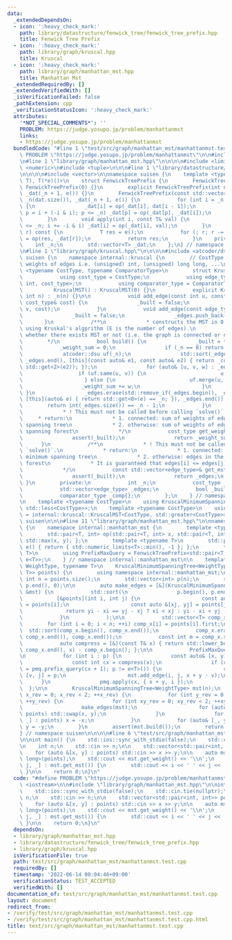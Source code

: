 ```yaml
---
data:
  _extendedDependsOn:
  - icon: ':heavy_check_mark:'
    path: library/datastructure/fenwick_tree/fenwick_tree_prefix.hpp
    title: Fenwick Tree Prefix
  - icon: ':heavy_check_mark:'
    path: library/graph/kruscal.hpp
    title: Kruscal
  - icon: ':heavy_check_mark:'
    path: library/graph/manhattan_mst.hpp
    title: Manhattan Mst
  _extendedRequiredBy: []
  _extendedVerifiedWith: []
  _isVerificationFailed: false
  _pathExtension: cpp
  _verificationStatusIcon: ':heavy_check_mark:'
  attributes:
    '*NOT_SPECIAL_COMMENTS*': ''
    PROBLEM: https://judge.yosupo.jp/problem/manhattanmst
    links:
    - https://judge.yosupo.jp/problem/manhattanmst
  bundledCode: "#line 1 \"test/src/graph/manhattan_mst/manhattanmst.test.cpp\"\n#define\
    \ PROBLEM \"https://judge.yosupo.jp/problem/manhattanmst\"\n\n#include <iostream>\n\
    \n#line 1 \"library/graph/manhattan_mst.hpp\"\n\n\n\n#include <limits>\n#include\
    \ <numeric>\n#include <tuple>\n\n\n#line 1 \"library/datastructure/fenwick_tree/fenwick_tree_prefix.hpp\"\
    \n\n\n\n#include <vector>\n\nnamespace suisen {\n    template <typename T, T(*op)(T,\
    \ T), T(*e)()>\n    struct FenwickTreePrefix {\n        FenwickTreePrefix() :\
    \ FenwickTreePrefix(0) {}\n        explicit FenwickTreePrefix(int n) : _n(n),\
    \ _dat(_n + 1, e()) {}\n        FenwickTreePrefix(const std::vector<T> &dat) :\
    \ _n(dat.size()), _dat(_n + 1, e()) {\n            for (int i = _n; i > 0; --i)\
    \ {\n                _dat[i] = op(_dat[i], dat[i - 1]);\n                if (int\
    \ p = i + (-i & i); p <= _n) _dat[p] = op(_dat[p], _dat[i]);\n            }\n\
    \        }\n        void apply(int i, const T& val) {\n            for (++i; i\
    \ <= _n; i += -i & i) _dat[i] = op(_dat[i], val);\n        }\n        T prefix_query(int\
    \ r) const {\n            T res = e();\n            for (; r; r -= -r & r) res\
    \ = op(res, _dat[r]);\n            return res;\n        }\n    private:\n    \
    \    int _n;\n        std::vector<T> _dat;\n    };\n} // namespace suisen\n\n\n\
    \n#line 1 \"library/graph/kruscal.hpp\"\n\n\n\n#include <atcoder/dsu>\n\nnamespace\
    \ suisen {\n    namespace internal::kruscal {\n        // CostType: a type represents\
    \ weights of edges i.e. (unsigned) int, (unsigned) long long, ...\n        template\
    \ <typename CostType, typename ComparatorType>\n        struct KruscalMST {\n\
    \            using cost_type = CostType;\n            using edge_type = std::tuple<int,\
    \ int, cost_type>;\n            using comparator_type = ComparatorType;\n\n  \
    \          KruscalMST() : KruscalMST(0) {}\n            explicit KruscalMST(const\
    \ int n) : _n(n) {}\n\n            void add_edge(const int u, const int v, const\
    \ cost_type& cost) {\n                _built = false;\n                _edges.emplace_back(u,\
    \ v, cost);\n            }\n            void add_edge(const edge_type& e) {\n\
    \                _built = false;\n                _edges.push_back(e);\n     \
    \       }\n            /**\n             * constructs the MST in O(ElogE) time\
    \ using Kruskal's algprithm (E is the number of edges).\n             * return:\
    \ whether there exists MST or not (i.e. the graph is connected or not)\n     \
    \        */\n            bool build() {\n                _built = true;\n    \
    \            _weight_sum = 0;\n                if (_n == 0) return true;\n   \
    \             atcoder::dsu uf(_n);\n                std::sort(_edges.begin(),\
    \ _edges.end(), [this](const auto& e1, const auto& e2) { return _comp(std::get<2>(e1),\
    \ std::get<2>(e2)); });\n                for (auto& [u, v, w] : _edges) {\n  \
    \                  if (uf.same(u, v)) {\n                        u = v = _n;\n\
    \                    } else {\n                        uf.merge(u, v);\n     \
    \                   _weight_sum += w;\n                    }\n               \
    \ }\n                _edges.erase(std::remove_if(_edges.begin(), _edges.end(),\
    \ [this](auto& e) { return std::get<0>(e) == _n; }), _edges.end());\n        \
    \        return int(_edges.size()) == _n - 1;\n            }\n            /**\n\
    \             * ! This must not be called before calling `solve()`.\n        \
    \     * return:\n             * 1. connected: sum of weights of edges in the minimum\
    \ spanning tree\n             * 2. otherwise: sum of weights of edges in the minimum\
    \ spanning forest\n             */\n            cost_type get_weight() const {\n\
    \                assert(_built);\n                return _weight_sum;\n      \
    \      }\n            /**\n             * ! This must not be called before calling\
    \ `solve()`.\n             * return:\n             * 1. connected: edges in the\
    \ minimum spanning tree\n             * 2. otherwise: edges in the minimum spanning\
    \ forest\n             * It is guaranteed that edges[i] <= edges[j] iff i <= j.\n\
    \             */\n            const std::vector<edge_type>& get_mst() const {\n\
    \                assert(_built);\n                return _edges;\n           \
    \ }\n        private:\n            int _n;\n            cost_type _weight_sum;\n\
    \            std::vector<edge_type> _edges;\n            bool _built = false;\n\
    \            comparator_type _comp{};\n        };\n    } // namespace internal::kruscal\n\
    \n    template <typename CostType>\n    using KruscalMinimumSpanningTree = internal::kruscal::KruscalMST<CostType,\
    \ std::less<CostType>>;\n    template <typename CostType>\n    using KruscalMaximumSpanningTree\
    \ = internal::kruscal::KruscalMST<CostType, std::greater<CostType>>;\n} // namespace\
    \ suisen\n\n\n#line 11 \"library/graph/manhattan_mst.hpp\"\n\nnamespace suisen\
    \ {\n    namespace internal::manhattan_mst {\n        template <typename T>\n\
    \        std::pair<T, int> op(std::pair<T, int> x, std::pair<T, int> y) { return\
    \ std::max(x, y); };\n        template <typename T>\n        std::pair<T, int>\
    \ e() { return { std::numeric_limits<T>::min(), -1 }; };\n        template <typename\
    \ T>\n        using PrefixMaxQuery = FenwickTreePrefix<std::pair<T, int>, op<T>,\
    \ e<T>>;\n    } // namespace internal::manhattan_mst\n\n    template <typename\
    \ WeightType, typename T>\n    KruscalMinimumSpanningTree<WeightType> manhattan_mst(std::vector<std::pair<T,\
    \ T>> points) {\n        using namespace internal::manhattan_mst;\n\n        const\
    \ int n = points.size();\n        std::vector<int> p(n);\n        std::iota(p.begin(),\
    \ p.end(), 0);\n\n        auto make_edges = [&](KruscalMinimumSpanningTree<WeightType>\
    \ &mst) {\n            std::sort(\n                p.begin(), p.end(),\n     \
    \           [&points](int i, int j) {\n                    const auto &[xi, yi]\
    \ = points[i];\n                    const auto &[xj, yj] = points[j];\n      \
    \              return yi - xi == yj - xj ? xi < xj : yi - xi < yj - xj;\n    \
    \            }\n            );\n\n            std::vector<T> comp_x(n);\n    \
    \        for (int i = 0; i < n; ++i) comp_x[i] = points[i].first;\n          \
    \  std::sort(comp_x.begin(), comp_x.end());\n            comp_x.erase(std::unique(comp_x.begin(),\
    \ comp_x.end()), comp_x.end());\n            const int m = comp_x.size();\n\n\
    \            auto compress = [&](const T& x) { return std::lower_bound(comp_x.begin(),\
    \ comp_x.end(), x) - comp_x.begin(); };\n\n            PrefixMaxQuery<T> pmq(m);\n\
    \n            for (int i : p) {\n                const auto& [x, y] = points[i];\n\
    \                const int cx = compress(x);\n                if (const auto p\
    \ = pmq.prefix_query(cx + 1); p != e<T>()) {\n                    const auto&\
    \ [v, j] = p;\n                    mst.add_edge(i, j, x + y - v);\n          \
    \      }\n                pmq.apply(cx, { x + y, i });\n            }\n      \
    \  };\n\n        KruscalMinimumSpanningTree<WeightType> mst(n);\n        for (int\
    \ x_rev = 0; x_rev < 2; ++x_rev) {\n            for (int y_rev = 0; y_rev < 2;\
    \ ++y_rev) {\n                for (int xy_rev = 0; xy_rev < 2; ++xy_rev) {\n \
    \                   make_edges(mst);\n                    for (auto& [x, y] :\
    \ points) std::swap(x, y);\n                }\n                for (auto& [x,\
    \ _] : points) x = -x;\n            }\n            for (auto& [_, y] : points)\
    \ y = -y;\n        }\n        assert(mst.build());\n        return mst;\n    }\n\
    } // namespace suisen\n\n\n\n#line 6 \"test/src/graph/manhattan_mst/manhattanmst.test.cpp\"\
    \n\nint main() {\n    std::ios::sync_with_stdio(false);\n    std::cin.tie(nullptr);\n\
    \n    int n;\n    std::cin >> n;\n\n    std::vector<std::pair<int, int>> points(n);\n\
    \    for (auto &[x, y] : points) std::cin >> x >> y;\n\n    auto mst = suisen::manhattan_mst<long\
    \ long>(points);\n    std::cout << mst.get_weight() << '\\n';\n    for (auto [i,\
    \ j, _] : mst.get_mst()) {\n        std::cout << i << ' ' << j << '\\n';\n   \
    \ }\n\n    return 0;\n}\n"
  code: "#define PROBLEM \"https://judge.yosupo.jp/problem/manhattanmst\"\n\n#include\
    \ <iostream>\n\n#include \"library/graph/manhattan_mst.hpp\"\n\nint main() {\n\
    \    std::ios::sync_with_stdio(false);\n    std::cin.tie(nullptr);\n\n    int\
    \ n;\n    std::cin >> n;\n\n    std::vector<std::pair<int, int>> points(n);\n\
    \    for (auto &[x, y] : points) std::cin >> x >> y;\n\n    auto mst = suisen::manhattan_mst<long\
    \ long>(points);\n    std::cout << mst.get_weight() << '\\n';\n    for (auto [i,\
    \ j, _] : mst.get_mst()) {\n        std::cout << i << ' ' << j << '\\n';\n   \
    \ }\n\n    return 0;\n}\n"
  dependsOn:
  - library/graph/manhattan_mst.hpp
  - library/datastructure/fenwick_tree/fenwick_tree_prefix.hpp
  - library/graph/kruscal.hpp
  isVerificationFile: true
  path: test/src/graph/manhattan_mst/manhattanmst.test.cpp
  requiredBy: []
  timestamp: '2022-06-14 00:04:46+09:00'
  verificationStatus: TEST_ACCEPTED
  verifiedWith: []
documentation_of: test/src/graph/manhattan_mst/manhattanmst.test.cpp
layout: document
redirect_from:
- /verify/test/src/graph/manhattan_mst/manhattanmst.test.cpp
- /verify/test/src/graph/manhattan_mst/manhattanmst.test.cpp.html
title: test/src/graph/manhattan_mst/manhattanmst.test.cpp
---
```

